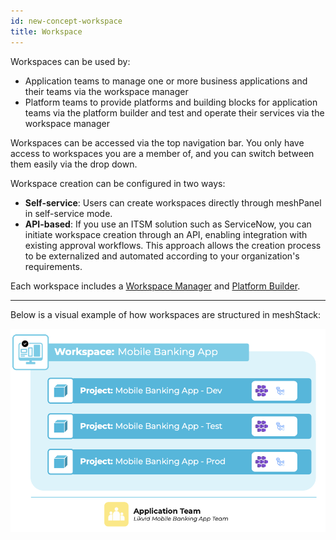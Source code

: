 ```yaml
---
id: new-concept-workspace
title: Workspace
---
```


Workspaces can be used by:

- Application teams to manage one or more business applications and their teams via the workspace manager
- Platform teams to provide platforms and building blocks for application teams via the platform builder and test and operate their services via the workspace manager

Workspaces can be accessed via the top navigation bar. You only have access to workspaces you are a member of, and you can switch between them easily via the drop down.

Workspace creation can be configured in two ways:

- **Self-service**: Users can create workspaces directly through meshPanel in self-service mode.
- **API-based**: If you use an ITSM solution such as ServiceNow, you can initiate workspace creation through an API, enabling integration with existing approval workflows. This approach allows the creation process to be externalized and automated according to your organization's requirements.

Each workspace includes a [Workspace Manager](./new-concept-meshstackareas.md#workspace-manager) and [Platform Builder](./new-concept-meshstackareas.md#platform-builder).

---
Below is a visual example of how workspaces are structured in meshStack:

![Workspace concept diagram](./assets/new_concept/concept_workspace.png)

<!--
## Related Resources

- [How to Manage Workspaces](./new-guide-how-to-manage-a-workspace.md)
- [How to Limit Workspace Resources](./new-guide-how-to-limit-workspace-resources.md)
- [meshStack Areas](./new-concept-meshstackareas.md)
- [Workspace Users and Permissions](./new-concept-users-and-groups.md#workspace-users-and-permissions)
-->
